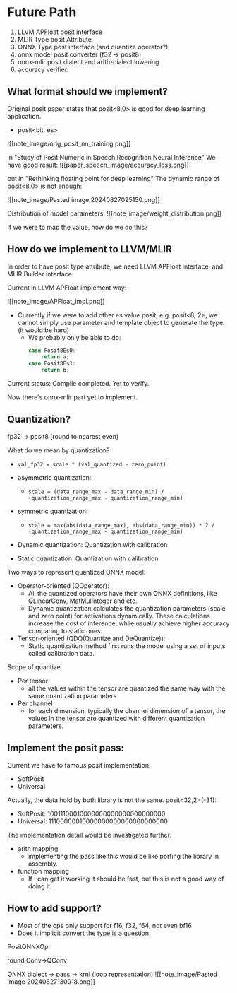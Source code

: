 # Future Path

1. LLVM APFloat posit interface
2. MLIR Type posit Attribute
3. ONNX Type post interface (and quantize operator?)
4. onnx model posit converter (f32 -> posit8)
5. onnx-mlir posit dialect and arith-dialect lowering
6. accuracy verifier.

## What format should we implement?

Original posit paper states that posit<8,0> is good for deep learning application.

- posit<bit, es>

![[note_image/orig_posit_nn_training.png]]

in "Study of Posit Numeric in Speech Recognition Neural Inference"
We have good result:
![[paper_speech_image/accuracy_loss.png]]

but in "Rethinking floating point for deep learning"
The dynamic range of posit<8,0> is not enough:

![[note_image/Pasted image 20240827095150.png]]

Distribution of model parameters:
![[note_image/weight_distribution.png]]

If we were to map the value, how do we do this?

## How do we implement to LLVM/MLIR

In order to have posit type attribute, we need LLVM APFloat interface, and MLIR Builder interface

Current in LLVM APFloat implement way:

![[note_image/APFloat_impl.png]]

- Currently if we were to add other es value posit, e.g. posit<8, 2>, we cannot simply use parameter and template object to generate the type. (it would be hard)
	- We probably only be able to do:
		```cpp
		case Posit8Es0:
			return a;
		case Posit8Es1:
			return b;
		```

Current status: Compile completed. Yet to verify.

Now there's onnx-mlir part yet to implement.

## Quantization?

fp32 -> posit8 (round to nearest even)

What do we mean by quantization?

- `val_fp32 = scale * (val_quantized - zero_point)`
    
- asymmetric quantization:
    
    - `scale = (data_range_max - data_range_min) / (quantization_range_max - quantization_range_min)`
- symmetric quantization:
    
    - `scale = max(abs(data_range_max), abs(data_range_min)) * 2 / (quantization_range_max - quantization_range_min)`
- Dynamic quantization: Quantization with calibration
- Static quantization: Quantization with calibration

Two ways to represent quantized ONNX model:

- Operator-oriented (QOperator):
	- All the quantized operators have their own ONNX definitions, like QLinearConv, MatMulInteger and etc.
	- Dynamic quantization calculates the quantization parameters (scale and zero point) for activations dynamically. These calculations increase the cost of inference, while usually achieve higher accuracy comparing to static ones.
- Tensor-oriented (QDQ(Quantize and DeQuantize)):
	- Static quantization method first runs the model using a set of inputs called calibration data.

Scope of quantize
- Per tensor
	- all the values within the tensor are quantized the same way with the same quantization parameters
- Per channel
	- for each dimension, typically the channel dimension of a tensor, the values in the tensor are quantized with different quantization parameters.

## Implement the posit pass:

Current we have to famous posit implementation:
- SoftPosit
- Universal

Actually, the data hold by both library is not the same. posit<32,2>(-31):
- SoftPosit: 10011100010000000000000000000000
- Universal: 11100000010000000000000000000000

The implementation detail would be investigated further.

- arith mapping
	- implementing the pass like this would be like porting the library in assembly.
- function mapping
	- If I can get it working it should be fast, but this is not a good way of doing it.

## How to add support?

- Most of the ops only support for f16, f32, f64, not even bf16
- Does it implicit convert the type is a question.

PositONNXOp:

round
Conv->QConv

ONNX dialect -> pass -> krnl (loop representation)
![[note_image/Pasted image 20240827130018.png]]
